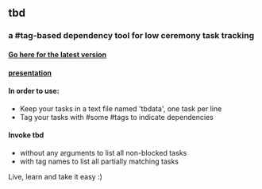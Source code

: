 ## tbd
### a #tag-based dependency tool for low ceremony task tracking

#### [Go here for the latest version](https://0dev.org/cgi-bin/repositories/the-shed) 

#### [presentation](http://go-talks.appspot.com/github.com/solarsea/tbd/tbd.slide#1)

#### In order to use:

* Keep your tasks in a text file named 'tbdata', one task per line
* Tag your tasks with #some #tags to indicate dependencies

#### Invoke tbd

* without any arguments to list all non-blocked tasks
* with tag names to list all partially matching tasks

Live, learn and take it easy :)

